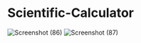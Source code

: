 # Scientific-Calculator
![Screenshot (86)](https://user-images.githubusercontent.com/122392746/211628180-d76423b7-e2ee-47ed-89df-d41533a46411.png)
![Screenshot (87)](https://user-images.githubusercontent.com/122392746/211628209-bb0af7ef-f5fe-4f78-9cf3-474248a41841.png)
